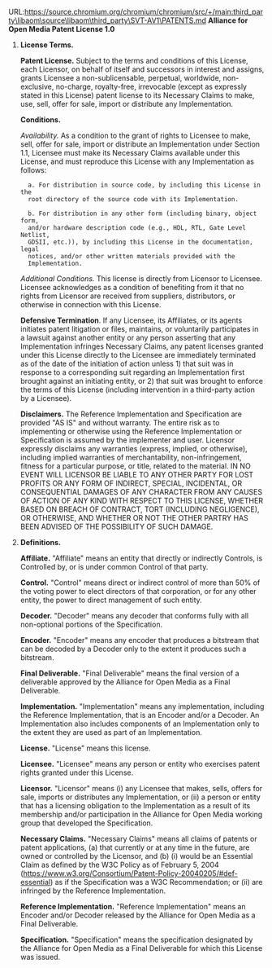 URL:https://source.chromium.org/chromium/chromium/src/+/main:third_party\libaom\source\libaom\third_party\SVT-AV1\PATENTS.md
**Alliance for Open Media Patent License 1.0**

 1. **License Terms.**

    **Patent License.** Subject to the terms and conditions of this License, each
     Licensor, on behalf of itself and successors in interest and assigns,
     grants Licensee a non-sublicensable, perpetual, worldwide, non-exclusive,
     no-charge, royalty-free, irrevocable (except as expressly stated in this
     License) patent license to its Necessary Claims to make, use, sell, offer
     for sale, import or distribute any Implementation.

     **Conditions.**

    *Availability.* As a condition to the grant of rights to Licensee to make,
       sell, offer for sale, import or distribute an Implementation under
       Section 1.1, Licensee must make its Necessary Claims available under
       this License, and must reproduce this License with any Implementation
       as follows:

          a. For distribution in source code, by including this License in the
          root directory of the source code with its Implementation.

          b. For distribution in any other form (including binary, object form,
          and/or hardware description code (e.g., HDL, RTL, Gate Level Netlist,
          GDSII, etc.)), by including this License in the documentation, legal
          notices, and/or other written materials provided with the
          Implementation.

    *Additional Conditions.* This license is directly from Licensor to
       Licensee.  Licensee acknowledges as a condition of benefiting from it
       that no rights from Licensor are received from suppliers, distributors,
       or otherwise in connection with this License.

    **Defensive Termination**. If any Licensee, its Affiliates, or its agents
     initiates patent litigation or files, maintains, or voluntarily
     participates in a lawsuit against another entity or any person asserting
     that any Implementation infringes Necessary Claims, any patent licenses
     granted under this License directly to the Licensee are immediately
     terminated as of the date of the initiation of action unless 1) that suit
     was in response to a corresponding suit regarding an Implementation first
     brought against an initiating entity, or 2) that suit was brought to
     enforce the terms of this License (including intervention in a third-party
     action by a Licensee).

    **Disclaimers.** The Reference Implementation and Specification are provided
     "AS IS" and without warranty. The entire risk as to implementing or
     otherwise using the Reference Implementation or Specification is assumed
     by the implementer and user. Licensor expressly disclaims any warranties
     (express, implied, or otherwise), including implied warranties of
     merchantability, non-infringement, fitness for a particular purpose, or
     title, related to the material. IN NO EVENT WILL LICENSOR BE LIABLE TO
     ANY OTHER PARTY FOR LOST PROFITS OR ANY FORM OF INDIRECT, SPECIAL,
     INCIDENTAL, OR CONSEQUENTIAL DAMAGES OF ANY CHARACTER FROM ANY CAUSES OF
     ACTION OF ANY KIND WITH RESPECT TO THIS LICENSE, WHETHER BASED ON BREACH
     OF CONTRACT, TORT (INCLUDING NEGLIGENCE), OR OTHERWISE, AND WHETHER OR
     NOT THE OTHER PARTRY HAS BEEN ADVISED OF THE POSSIBILITY OF SUCH DAMAGE.

2. **Definitions.**

     **Affiliate.**  "Affiliate" means an entity that directly or indirectly
     Controls, is Controlled by, or is under common Control of that party.

    **Control.** "Control" means direct or indirect control of more than 50% of
     the voting power to elect directors of that corporation, or for any other
     entity, the power to direct management of such entity.

    **Decoder.**  "Decoder" means any decoder that conforms fully with all
     non-optional portions of the Specification.

    **Encoder.**  "Encoder" means any encoder that produces a bitstream that can
     be decoded by a Decoder only to the extent it produces such a bitstream.

    **Final Deliverable.**  "Final Deliverable" means the final version of a
     deliverable approved by the Alliance for Open Media as a Final
     Deliverable.

    **Implementation.**  "Implementation" means any implementation, including the
     Reference Implementation, that is an Encoder and/or a Decoder. An
     Implementation also includes components of an Implementation only to the
     extent they are used as part of an Implementation.

    **License.** "License" means this license.

    **Licensee.** "Licensee" means any person or entity who exercises patent
     rights granted under this License.

    **Licensor.**  "Licensor" means (i) any Licensee that makes, sells, offers
     for sale, imports or distributes any Implementation, or (ii) a person
     or entity that has a licensing obligation to the Implementation as a
     result of its membership and/or participation in the Alliance for Open
     Media working group that developed the Specification.

    **Necessary Claims.**  "Necessary Claims" means all claims of patents or
      patent applications, (a) that currently or at any time in the future,
      are owned or controlled by the Licensor, and (b) (i) would be an
      Essential Claim as defined by the W3C Policy as of February 5, 2004
      (https://www.w3.org/Consortium/Patent-Policy-20040205/#def-essential)
      as if the Specification was a W3C Recommendation; or (ii) are infringed
      by the Reference Implementation.

     **Reference Implementation.** "Reference Implementation" means an Encoder
      and/or Decoder released by the Alliance for Open Media as a Final
      Deliverable.

     **Specification.** "Specification" means the specification designated by
      the Alliance for Open Media as a Final Deliverable for which this
      License was issued.
